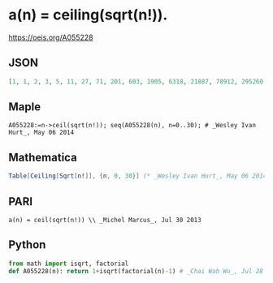 # a\(n\) \= ceiling\(sqrt\(n\!\)\)\.
https://oeis.org/A055228
## JSON
```JSON
[1, 1, 2, 3, 5, 11, 27, 71, 201, 603, 1905, 6318, 21887, 78912, 295260, 1143536, 4574144, 18859678, 80014835, 348776577, 1559776269, 7147792819, 33526120083, 160785623546, 787685471323, 3938427356615, 20082117944246, 104349745809074, 552166953567229]
```
## Maple
```Maple
A055228:=n->ceil(sqrt(n!)); seq(A055228(n), n=0..30); # _Wesley Ivan Hurt_, May 06 2014
```
## Mathematica
```Mathematica
Table[Ceiling[Sqrt[n!]], {n, 0, 30}] (* _Wesley Ivan Hurt_, May 06 2014 *)
```
## PARI
```PARI
a(n) = ceil(sqrt(n!)) \\ _Michel Marcus_, Jul 30 2013
```
## Python
```Python
from math import isqrt, factorial
def A055228(n): return 1+isqrt(factorial(n)-1) # _Chai Wah Wu_, Jul 28 2022
```
